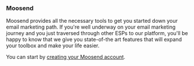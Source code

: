 ### Moosend

Moosend provides all the necessary tools to get you started down your email marketing path. If you're well underway on your email marketing journey and you just traversed through other ESPs to our platform, you'll be happy to know that we give you state-of-the art features that will expand your toolbox and make your life easier.  

You can start by [creating your Moosend account](https://help.moosend.com/hc/en-us/articles/208062955-How-can-I-create-a-Moosend-account-).